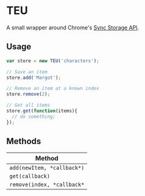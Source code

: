 # TEU

A small wrapper around Chrome's [Sync Storage API](https://developer.chrome.com/extensions/storage).

## Usage

```javascript
var store = new TEU('characters');

// Save an item
store.add('Margot');

// Remove an item at a known index
store.remove(2);

// Get all items
store.get(function(items){
  // do something;
});
```

## Methods

| Method                     |
| -------------------------- |
| `add(newItem, *callback*)` |
| `get(callback)`            |
| `remove(index, *callback*` |
